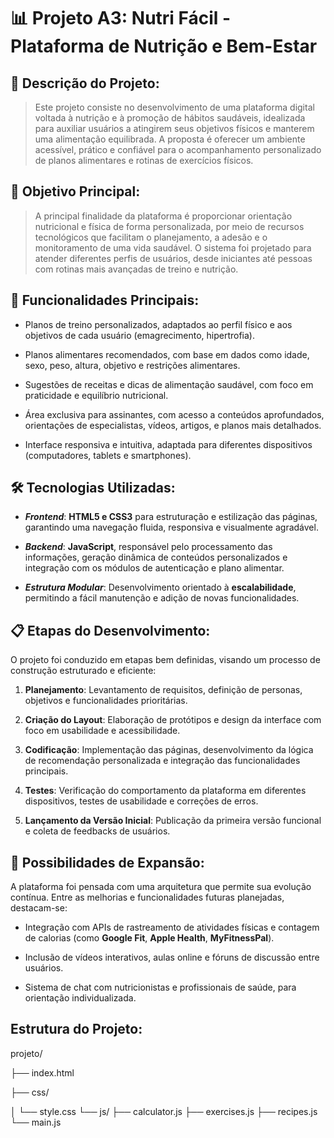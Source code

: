 # 📊 Projeto A3: Nutri Fácil - Plataforma de Nutrição e Bem-Estar

## 📑 Descrição do Projeto:

> Este projeto consiste no desenvolvimento de uma plataforma digital voltada à nutrição e à promoção de hábitos saudáveis, idealizada para auxiliar usuários a atingirem seus objetivos físicos e manterem uma alimentação equilibrada. A proposta é oferecer um ambiente acessível, prático e confiável para o acompanhamento personalizado de planos alimentares e rotinas de exercícios físicos.

## 🎯 Objetivo Principal:
> A principal finalidade da plataforma é proporcionar orientação nutricional e física de forma personalizada, por meio de recursos tecnológicos que facilitam o planejamento, a adesão e o monitoramento de uma vida saudável. O sistema foi projetado para atender diferentes perfis de usuários, desde iniciantes até pessoas com rotinas mais avançadas de treino e nutrição.

## 🔧 Funcionalidades Principais:
* Planos de treino personalizados, adaptados ao perfil físico e aos objetivos de cada usuário (emagrecimento, hipertrofia).

* Planos alimentares recomendados, com base em dados como idade, sexo, peso, altura, objetivo e restrições alimentares.

* Sugestões de receitas e dicas de alimentação saudável, com foco em praticidade e equilíbrio nutricional.

* Área exclusiva para assinantes, com acesso a conteúdos aprofundados, orientações de especialistas, vídeos, artigos, e planos mais detalhados.

* Interface responsiva e intuitiva, adaptada para diferentes dispositivos (computadores, tablets e smartphones).

## 🛠️ Tecnologias Utilizadas:
* ***Frontend***: **HTML5 e CSS3** para estruturação e estilização das páginas, garantindo uma navegação fluida, responsiva e visualmente agradável.

* ***Backend***: **JavaScript**, responsável pelo processamento das informações, geração dinâmica de conteúdos personalizados e integração com os módulos de autenticação e plano alimentar.

* ***Estrutura Modular***: Desenvolvimento orientado à **escalabilidade**, permitindo a fácil manutenção e adição de novas funcionalidades.

## 📋 Etapas do Desenvolvimento:
O projeto foi conduzido em etapas bem definidas, visando um processo de construção estruturado e eficiente:

1. **Planejamento**: Levantamento de requisitos, definição de personas, objetivos e funcionalidades prioritárias.

2. **Criação do Layout**: Elaboração de protótipos e design da interface com foco em usabilidade e acessibilidade.

3. **Codificação**: Implementação das páginas, desenvolvimento da lógica de recomendação personalizada e integração das funcionalidades principais.

4. **Testes**: Verificação do comportamento da plataforma em diferentes dispositivos, testes de usabilidade e correções de erros.

5. **Lançamento da Versão Inicial**: Publicação da primeira versão funcional e coleta de feedbacks de usuários.

## 🚀 Possibilidades de Expansão:
A plataforma foi pensada com uma arquitetura que permite sua evolução contínua. Entre as melhorias e funcionalidades futuras planejadas, destacam-se:

* Integração com APIs de rastreamento de atividades físicas e contagem de calorias (como **Google Fit**, **Apple Health**, **MyFitnessPal**).

* Inclusão de vídeos interativos, aulas online e fóruns de discussão entre usuários.

* Sistema de chat com nutricionistas e profissionais de saúde, para orientação individualizada.

##  Estrutura do Projeto:

projeto/

├── index.html

├── css/

│      └── style.css
└── js/
    ├── calculator.js
    ├── exercises.js
    ├── recipes.js
    └── main.js

